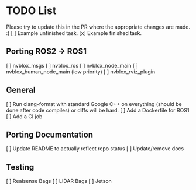 # TODO List
Please try to update this in the PR where the appropriate changes are made. :)
[ ] Example unfinished task.
[x] Example finished task.

## Porting ROS2 -> ROS1
[ ] nvblox_msgs
[ ] nvblox_ros
  [ ] nvblox_node_main
  [ ] nvblox_human_node_main (low priority)
[ ] nvblox_rviz_plugin

## General
[ ] Run clang-format with standard Google C++ on everything (should be done after code compiles) or diffs will be hard.
[ ] Add a Dockerfile for ROS1
[ ] Add a CI job

## Porting Documentation
[ ] Update README to actually reflect repo status
[ ] Update/remove docs

## Testing
[ ] Realsense Bags
[ ] LIDAR Bags
[ ] Jetson
